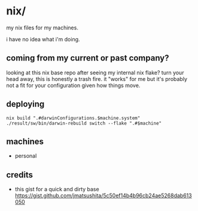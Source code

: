 # nix/
my nix files for my machines.

i have no idea what i'm doing.

## coming from my current or past company?
looking at this nix base repo after seeing my internal nix flake? turn your head away, this is honestly a trash fire. it "works" for me but it's probably not a fit for your configuration given how things move.

## deploying
```
nix build ".#darwinConfigurations.$machine.system"
./result/sw/bin/darwin-rebuild switch --flake ".#$machine"
```

## machines
- personal

## credits
- this gist for a quick and dirty base https://gist.github.com/jmatsushita/5c50ef14b4b96cb24ae5268dab613050
